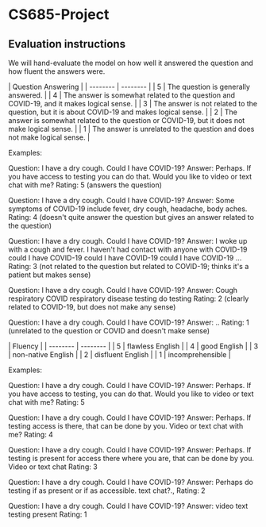 # CS685-Project

## Evaluation instructions
We will hand-evaluate the model on how well it answered the question and how fluent the answers were. 

| Question Answering  | 
| -------- | -------- | 
| 5 | The question is generally answered.  | 
| 4 | The answer is somewhat related to the question and COVID-19, and it makes logical sense.  | 
| 3 | The answer is not related to the question, but it is about COVID-19 and makes logical sense.  | 
| 2 | The answer is somewhat related to the question or COVID-19, but it does not make logical sense.  | 
| 1 | The answer is unrelated to the question and does not make logical sense.  | 

Examples: 

Question: I have a dry cough. Could I have COVID-19?
Answer: Perhaps. If you have access to testing you can do that. Would you like to video or text chat with me?
Rating: 5 (answers the question)

Question: I have a dry cough. Could I have COVID-19?
Answer: Some symptoms of COVID-19 include fever, dry cough, headache, body aches.
Rating: 4 (doesn't quite answer the question but gives an answer related to the question)

Question: I have a dry cough. Could I have COVID-19?
Answer: I woke up with a cough and fever. I haven't had contact with anyone with COVID-19 could I have COVID-19 could I have COVID-19 could I have COVID-19 ... 
Rating: 3 (not related to the question but related to COVID-19; thinks it's a patient but makes sense)

Question: I have a dry cough. Could I have COVID-19?
Answer: Cough respiratory COVID respiratory disease testing do testing
Rating: 2 (clearly related to COVID-19, but does not make any sense)

Question: I have a dry cough. Could I have COVID-19?
Answer: ..
Rating: 1 (unrelated to the question or COVID and doesn't make sense)


| Fluency  | 
| -------- | -------- | 
| 5 | flawless English  | 
| 4 | good English  | 
| 3 | non-native English  | 
| 2 | disfluent English  | 
| 1 | incomprehensible  | 

Examples: 

Question: I have a dry cough. Could I have COVID-19?
Answer: Perhaps. If you have access to testing, you can do that. Would you like to video or text chat with me?
Rating: 5 

Question: I have a dry cough. Could I have COVID-19?
Answer: Perhaps. If testing access is there, that can be done by you. Video or text chat with me?
Rating: 4 

Question: I have a dry cough. Could I have COVID-19?
Answer: Perhaps. If testing is present for access there where you are, that can be done by you. Video or text chat
Rating: 3

Question: I have a dry cough. Could I have COVID-19?
Answer: Perhaps do testing if as present or if as accessible.  text chat?.,
Rating: 2

Question: I have a dry cough. Could I have COVID-19?
Answer: video text testing present 
Rating: 1 
